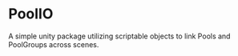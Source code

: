 # PoolIO
A simple unity package utilizing scriptable objects to link Pools and PoolGroups across scenes.